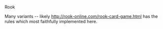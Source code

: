 Rook

Many variants -- likely http://rook-online.com/rook-card-game.html
has the rules which most faithfully implemented here.
